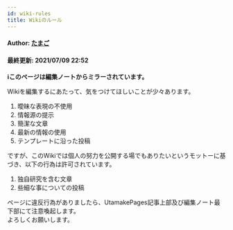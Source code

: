 ```yaml
---
id: wiki-rules
title: Wikiのルール
---
```


#### Author: [たまご](/wiki/author/tamagoes)  
#### 最終更新: 2021/07/09 22:52

**ℹ︎このページは編集ノートからミラーされています。**

Wikiを編集するにあたって、気をつけてほしいことが少々あります。
1. 曖昧な表現の不使用
2. 情報源の提示
3. 簡潔な文章
4. 最新の情報の使用
5. テンプレートに沿った投稿

ですが、このWikiでは個人の努力を公開する場でもありたいというモットーに基づき、以下の行為は許可されています。
1. 独自研究を含む文章
2. 些細な事についての投稿

ページに違反行為がありましたら、UtamakePages記事上部及び編集ノート最下部にて注意喚起します。  
よろしくお願いします。
